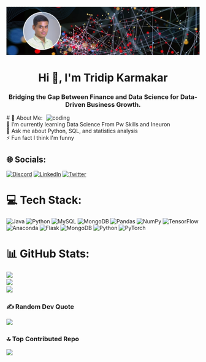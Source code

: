 ![logo](https://github.com/TridipKarmakar/TridipKarmakar/blob/main/Blue%20Modern%20Marketing%20Manager%20LinkedIn%20Banner.png)
<h1 align="center">Hi 👋, I'm Tridip Karmakar</h1>
<h3 align="center">Bridging the Gap Between Finance and Data Science for Data-Driven Business Growth.</h3>

<img align="right" alt="coding" width ="400" src="https://i.pinimg.com/originals/54/e3/7d/54e37d8074ebcde1d96c77d7b2a7f310.gif">
# 💫 About Me:
<br>🌱 I’m currently learning Data Science  From Pw Skills and Ineuron<br>💬 Ask me about Python, SQL, and statistics analysis<br>⚡ Fun fact I think I'm funny


## 🌐 Socials:
[![Discord](https://img.shields.io/badge/Discord-%237289DA.svg?logo=discord&logoColor=white)](https://discord.gg/Tridip#9529) [![LinkedIn](https://img.shields.io/badge/LinkedIn-%230077B5.svg?logo=linkedin&logoColor=white)](https://linkedin.com/in/tridip-k-228b2017b) [![Twitter](https://img.shields.io/badge/Twitter-%231DA1F2.svg?logo=Twitter&logoColor=white)](https://twitter.com/theinformalbong) 

# 💻 Tech Stack:
![Java](https://img.shields.io/badge/java-%23ED8B00.svg?style=for-the-badge&logo=java&logoColor=white) ![Python](https://img.shields.io/badge/python-3670A0?style=for-the-badge&logo=python&logoColor=ffdd54) ![MySQL](https://img.shields.io/badge/mysql-%2300f.svg?style=for-the-badge&logo=mysql&logoColor=white) ![MongoDB](https://img.shields.io/badge/MongoDB-%234ea94b.svg?style=for-the-badge&logo=mongodb&logoColor=white) ![Pandas](https://img.shields.io/badge/pandas-%23150458.svg?style=for-the-badge&logo=pandas&logoColor=white) ![NumPy](https://img.shields.io/badge/numpy-%23013243.svg?style=for-the-badge&logo=numpy&logoColor=white) ![TensorFlow](https://img.shields.io/badge/TensorFlow-%23FF6F00.svg?style=for-the-badge&logo=TensorFlow&logoColor=white) ![Anaconda](https://img.shields.io/badge/Anaconda-%2344A833.svg?style=for-the-badge&logo=anaconda&logoColor=white) ![Flask](https://img.shields.io/badge/flask-%23000.svg?style=for-the-badge&logo=flask&logoColor=white) ![MongoDB](https://img.shields.io/badge/MongoDB-%234ea94b.svg?style=for-the-badge&logo=mongodb&logoColor=white) ![Python](https://img.shields.io/badge/python-3670A0?style=for-the-badge&logo=python&logoColor=ffdd54) ![PyTorch](https://img.shields.io/badge/PyTorch-%23EE4C2C.svg?style=for-the-badge&logo=PyTorch&logoColor=white)
# 📊 GitHub Stats:
![](https://github-readme-stats.vercel.app/api?username=tridipkarmakar&theme=default&hide_border=false&include_all_commits=false&count_private=false)<br/>
![](https://github-readme-streak-stats.herokuapp.com/?user=tridipkarmakar&theme=default&hide_border=false)<br/>
![](https://github-readme-stats.vercel.app/api/top-langs/?username=tridipkarmakar&theme=default&hide_border=false&include_all_commits=false&count_private=false&layout=compact)

### ✍️ Random Dev Quote
![](https://quotes-github-readme.vercel.app/api?type=horizontal&theme=radical)

### 🔝 Top Contributed Repo
![](https://github-contributor-stats.vercel.app/api?username=tridipkarmakar&limit=5&theme=flat&combine_all_yearly_contributions=true)
